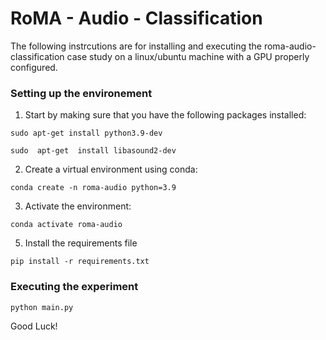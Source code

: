 # RoMA - Audio - Classification

The following instrcutions are for installing and executing the roma-audio-classification case study on a linux/ubuntu machine with a GPU properly configured.

### Setting up the environement
1. Start by making sure that you have the following packages installed:

`sudo apt-get install python3.9-dev`

`sudo  apt-get  install libasound2-dev`

2. Create a virtual environment using conda:

`conda create -n roma-audio python=3.9`

3. Activate the environment:

`conda activate roma-audio`

5. Install the requirements file

`pip install -r requirements.txt`

### Executing the experiment

`python main.py`

Good Luck!
